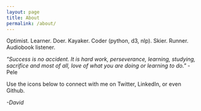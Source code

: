 ```yaml
---
layout: page
title: About
permalink: /about/
---
```


Optimist. Learner. Doer. Kayaker. Coder (python, d3, nlp). Skier. Runner. Audiobook listener.

_"Success is no accident. It is hard work, perseverance, learning, studying, sacrifice and most of all, love of what you are doing or learning to do."_ -Pele

Use the icons below to connect with me on Twitter, LinkedIn, or even Github.

_-David_
